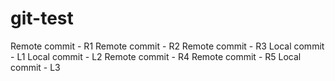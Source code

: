 # git-test
Remote commit - R1
Remote commit - R2
Remote commit - R3
Local commit - L1
Local commit - L2
Remote commit - R4
Remote commit - R5
Local commit - L3
